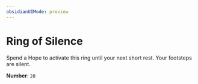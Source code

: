```yaml
---
obsidianUIMode: preview
---
```

# Ring of Silence

Spend a Hope to activate this ring until your next short rest. Your footsteps are silent.

**Number**: `28`